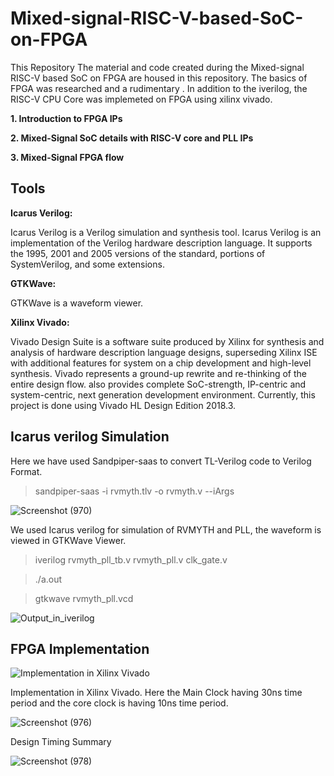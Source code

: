 # Mixed-signal-RISC-V-based-SoC-on-FPGA

This Repository
The material and code created during the Mixed-signal RISC-V based SoC on FPGA are housed in this repository. 
The basics of FPGA was researched and a rudimentary . In addition to the iverilog, the RISC-V CPU Core was implemeted on FPGA using xilinx vivado. 

**1. Introduction to FPGA IPs**

**2. Mixed-Signal SoC details with RISC-V core and PLL IPs**

**3. Mixed-Signal FPGA flow**
 
 ## Tools
**Icarus Verilog:**

Icarus Verilog is a Verilog simulation and synthesis tool. Icarus Verilog is an implementation of the Verilog hardware description language. It supports the 1995, 2001 and 2005 versions of the standard, portions of SystemVerilog, and some extensions.

**GTKWave:**

GTKWave is a waveform viewer.

**Xilinx Vivado:**

Vivado Design Suite is a software suite produced by Xilinx for synthesis and analysis of hardware description language designs, superseding Xilinx ISE with additional features for system on a chip development and high-level synthesis. Vivado represents a ground-up rewrite and re-thinking of the entire design flow. also provides complete SoC-strength, IP-centric and system-centric, next generation development environment. Currently, this project is done using Vivado HL Design Edition 2018.3.


## Icarus verilog Simulation
Here we have used Sandpiper-saas to convert TL-Verilog code to Verilog Format.

> sandpiper-saas -i rvmyth.tlv -o rvmyth.v --iArgs

![Screenshot (970)](https://user-images.githubusercontent.com/67407412/170999226-36df40cd-7020-4a11-b94b-c0efe8ace5ff.png)

We used Icarus verilog for simulation of RVMYTH and PLL, the waveform is viewed in GTKWave Viewer.

> iverilog rvmyth_pll_tb.v rvmyth_pll.v clk_gate.v

> ./a.out

> gtkwave rvmyth_pll.vcd

![Output_in_iverilog](https://user-images.githubusercontent.com/67407412/171000547-9feaf788-9b71-4284-953a-763c227b08a5.png)


## FPGA Implementation

![Implementation in Xilinx Vivado](https://user-images.githubusercontent.com/67407412/171003616-e7fca261-42a1-439a-9209-4576a76acbaa.jpg)

Implementation in Xilinx Vivado. Here the Main Clock having 30ns time period and the core clock is having 10ns time period.

![Screenshot (976)](https://user-images.githubusercontent.com/67407412/171004296-f074f4c9-72f9-422e-9f2e-f05bc9063eaa.png)

Design Timing Summary

![Screenshot (978)](https://user-images.githubusercontent.com/67407412/171005267-1c2378f7-5df9-4e1d-b132-627cdf737afd.png)
